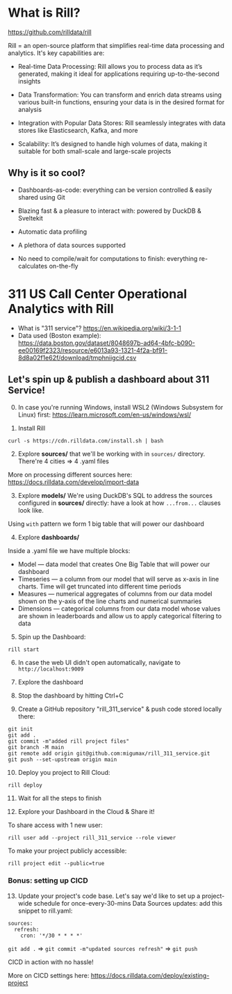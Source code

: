 
# What is Rill?
https://github.com/rilldata/rill

Rill = an open-source platform that simplifies real-time data processing and analytics. It's key capabilities are:

* Real-time Data Processing: Rill allows you to process data as it’s generated, making it ideal for applications requiring up-to-the-second insights

* Data Transformation: You can transform and enrich data streams using various built-in functions, ensuring your data is in the desired format for analysis

* Integration with Popular Data Stores: Rill seamlessly integrates with data stores like Elasticsearch, Kafka, and more

* Scalability: It’s designed to handle high volumes of data, making it suitable for both small-scale and large-scale projects

## Why is it so cool?

* Dashboards-as-code: everything can be version controlled & easily shared using Git

* Blazing fast & a pleasure to interact with: powered by DuckDB & Sveltekit

* Automatic data profiling

* A plethora of data sources supported

* No need to compile/wait for computations to finish: everything re-calculates on-the-fly

# 311 US Call Center Operational Analytics with Rill

* What is "311 service"?
    https://en.wikipedia.org/wiki/3-1-1
* Data used (Boston example):
    https://data.boston.gov/dataset/8048697b-ad64-4bfc-b090-ee00169f2323/resource/e6013a93-1321-4f2a-bf91-8d8a02f1e62f/download/tmphniigcid.csv

## Let's spin up & publish a dashboard about 311 Service!


0. In case you're running Windows, install WSL2 (Windows Subsystem for Linux) first:
https://learn.microsoft.com/en-us/windows/wsl/

1. Install Rill

```shell
curl -s https://cdn.rilldata.com/install.sh | bash
```

2. Explore __sources/__ that we'll be working with in `sources/` directory.
There're 4 cities => 4 .yaml files

More on processing different sources here:
https://docs.rilldata.com/develop/import-data

3. Explore __models/__
We're using DuckDB's SQL to address the sources configured in __sources/__ directly: have a look at how `...from...` clauses look like.

Using `with` pattern we form 1 big table that will power our dashboard

4. Explore __dashboards/__

Inside a .yaml file we have multiple blocks:

* Model — data model that creates One Big Table that will power our dashboard
* Timeseries — a column from our model that will serve as x-axis in line charts. Time will get truncated into different time periods
* Measures — numerical aggregates of columns from our data model shown on the y-axis of the line charts and numerical summaries
* Dimensions — categorical columns from our data model whose values are shown in leaderboards and allow us to apply categorical filtering to data

5. Spin up the Dashboard:

```shell
rill start
```

6. In case the web UI didn't open automatically, navigate to `http://localhost:9009`

7. Explore the dashboard

8. Stop the dashboard by hitting Ctrl+C

9. Create a GitHub repository "rill_311_service" & push code stored locally there:
```shell
git init
git add .
git commit -m"added rill project files"
git branch -M main
git remote add origin git@github.com:migumax/rill_311_service.git
git push --set-upstream origin main

```

10. Deploy you project to Rill Cloud:
```shell
rill deploy
```
11. Wait for all the steps to finish

12. Explore your Dashboard in the Cloud & Share it!

To share access with 1 new user:
```shell
rill user add --project rill_311_service --role viewer
```
To make your project publicly accessible:
```shell
rill project edit --public=true
```

### Bonus: setting up CICD

13. Update your project's code base.
Let's say we'd like to set up a project-wide schedule for once-every-30-mins Data Sources updates:
add this snippet to rill.yaml:

``` shell
sources:
  refresh:
    cron: '*/30 * * * *'
```
`git add .` => `git commit -m"updated sources refresh"` => `git push`

CICD in action with no hassle!

More on CICD settings here:
https://docs.rilldata.com/deploy/existing-project


